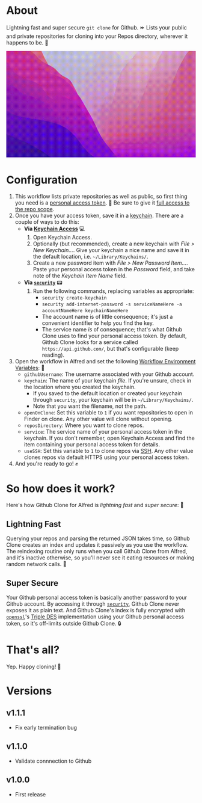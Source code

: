 # About

Lightning fast and super secure `git clone` for Github. :fast_forward: Lists your public and private repositories for cloning into your Repos directory, wherever it happens to be. :file_folder:

![](https://raw.githubusercontent.com/cadnza/Alfred.alfredpreferences/master/workflows/user.workflow.962B6B49-7B12-4A17-A833-D84ED9C13D7B/demo/demo.gif)

# Configuration

1. This workflow lists private repositories as well as public, so first thing you need is a [personal access token](https://docs.github.com/en/authentication/keeping-your-account-and-data-secure/creating-a-personal-access-token). :key: Be sure to give it [full access to the repo scope](https://docs.github.com/en/developers/apps/building-oauth-apps/scopes-for-oauth-apps#available-scopes).
2. Once you have your access token, save it in a [keychain](https://support.apple.com/guide/mac-help/use-keychains-to-store-passwords-mchlf375f392/mac). There are a couple of ways to do this:
    - **Via [Keychain Access](https://support.apple.com/guide/keychain-access/what-is-keychain-access-kyca1083/mac)** :computer:
        1. Open Keychain Access.
        2. Optionally (but recommended), create a new keychain with _File > New Keychain..._. Give your keychain a nice name and save it in the default location, i.e. `~/Library/Keychains/`.
        3. Create a new password item with _File > New Password Item..._. Paste your personal access token in the _Password_ field, and take note of the _Keychain Item Name_ field.
    - **Via [`security`](https://ss64.com/osx/security.html)** :pager:
        1. Run the following commands, replacing variables as appropriate:
			- `security create-keychain`
			- `security add-internet-password -s serviceNameHere -a accountNameHere keychainNameHere`
			- The account name is of little consequence; it's just a convenient identifier to help you find the key.
			- The service name _is_ of consequence; that's what Github Clone uses to find your personal access token. By default, Github Clone looks for a service called `https://api.github.com/`, but that's configurable (keep reading).
3. Open the workflow in Alfred and set the following [Workflow Environment Variables](https://www.alfredapp.com/help/workflows/advanced/variables/#environment): :pencil:
    - `githubUsername`: The username associated with your Github account.
    - `keychain`: The name of your keychain _file_. If you're unsure, check in the location where you created the keychain.
        - If you saved to the default location or created your keychain through `security`, your keychain will be in `~/Library/Keychains/`.
        - Note that you want the filename, not the path.
    - `openOnClone`: Set this variable to `1` if you want repositories to open in Finder on clone. Any other value will clone without opening.
    - `reposDirectory`: Where you want to clone repos.
    - `service`: The service name of your personal access token in the keychain. If you don't remember, open Keychain Access and find the item containing your personal access token for details.
    - `useSSH`: Set this variable to `1` to clone repos via [SSH](https://github.com/git-guides/git-clone#git-clone-with-ssh). Any other value clones repos via default HTTPS using your personal access token.
4. And you're ready to go! :fist:

# So how does it work?

Here's how Github Clone for Alfred is _lightning fast_ and _super secure_: :muscle:

## Lightning Fast

Querying your repos and parsing the returned JSON takes time, so Github Clone creates an index and updates it passively as you use the workflow. The reindexing routine only runs when you call Github Clone from Alfred, and it's inactive otherwise, so you'll never see it eating resources or making random network calls. :satellite:

## Super Secure

Your Github personal access token is basically another password to your Github account. By accessing it through [`security`](https://ss64.com/osx/security.html), Github Clone never exposes it as plain text. And Github Clone's index is fully encrypted with [`openssl`](https://www.openssl.org/)'s [Triple DES](https://en.wikipedia.org/wiki/Triple_DES) implementation using your Github personal access token, so it's off-limits outside Github Clone. :lock:

# That's all?

Yep. Happy cloning! :floppy_disk:

# Versions

## v1.1.1

-   Fix early termination bug

## v1.1.0

-   Validate connnection to Github

## v1.0.0

-   First release
